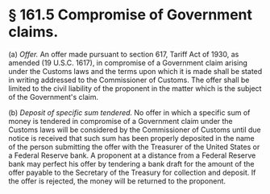 # § 161.5   Compromise of Government claims.

(a) *Offer.* An offer made pursuant to section 617, Tariff Act of 1930, as amended (19 U.S.C. 1617), in compromise of a Government claim arising under the Customs laws and the terms upon which it is made shall be stated in writing addressed to the Commissioner of Customs. The offer shall be limited to the civil liability of the proponent in the matter which is the subject of the Government's claim. 


(b) *Deposit of specific sum tendered.* No offer in which a specific sum of money is tendered in compromise of a Government claim under the Customs laws will be considered by the Commissioner of Customs until due notice is received that such sum has been properly deposited in the name of the person submitting the offer with the Treasurer of the United States or a Federal Reserve bank. A proponent at a distance from a Federal Reserve bank may perfect his offer by tendering a bank draft for the amount of the offer payable to the Secretary of the Treasury for collection and deposit. If the offer is rejected, the money will be returned to the proponent. 


